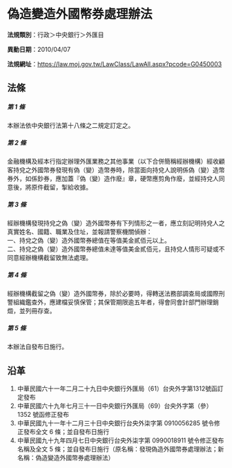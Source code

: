 # 偽造變造外國幣券處理辦法



**法規類別**：行政＞中央銀行＞外匯目

**異動日期**：2010/04/07  

**法規網址**：https://law.moj.gov.tw/LawClass/LawAll.aspx?pcode=G0450003



## 法條
##### 第 1 條
本辦法依中央銀行法第十八條之二規定訂定之。

##### 第 2 條
金融機構及經本行指定辦理外匯業務之其他事業（以下合併簡稱經辦機構）經收顧客持兌之外國幣券發現有偽（變）造幣券時，除當面向持兌人說明係偽（變）造幣券外，如係鈔券，應加蓋『偽（變）造作廢』章，硬幣應剪角作廢，並經持兌人同意後，將原件截留，掣給收據。

##### 第 3 條
經辦機構發現持兌之偽（變）造外國幣券有下列情形之一者，應立刻記明持兌人之真實姓名、國籍、職業及住址，並報請警察機關偵辦：  
一、持兌之偽（變）造外國幣券總值在等值美金貳佰元以上。  
二、持兌之偽（變）造外國幣券總值未達等值美金貳佰元，且持兌人情形可疑或不同意經辦機構截留致無法處理。

##### 第 4 條
經辦機構截留之偽（變）造外國幣券，除於必要時，得轉送法務部調查局或國際刑警組織鑑查外，應建檔妥慎保管；其保管期限逾五年者，得會同會計部門辦理銷燬，並列冊存查。

##### 第 5 條
本辦法自發布日施行。

## 沿革
1. 中華民國六十一年二月二十九日中央銀行外匯局（61）台央外字第1312號函訂定發布
1. 中華民國六十九年七月三十一日中央銀行外匯局（69）台央外字第（參）1352  號函修正發布
1. 中華民國九十一年十二月三十日中央銀行台央外柒字第 0910056285 號令修正發布全文 6  條；並自發布日施行
1. 中華民國九十九年四月七日中央銀行台央外柒字第 0990018911 號令修正發布名稱及全文 5  條；並自發布日施行（原名稱：發現偽造外國幣券處理辦法；新名稱：偽造變造外國幣券處理辦法）
